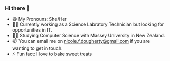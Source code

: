 ### Hi there 👋


- 😄 My Pronouns: She/Her
- 👩‍🔬 Currently working as a Science Labratory Technician but looking for opportunities in IT.
- 👩‍🎓 Studying Computer Science with Massey University in New Zealand.
- 📫 You can email me on nicole.f.dougherty@gmail.com if you are wanting to get in touch.
- ⚡ Fun fact: I love to bake sweet treats
